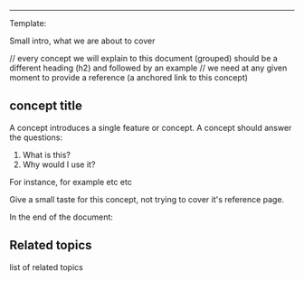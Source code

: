 <!--
Title: "Netdata Views"
custom_edit_url: "https://github.com/netdata/learn/blob/master/docs/concepts/netdata-hub/netdata-views.md"
learn_status: "Published"
learn_topic_type: "Concepts"
learn_rel_path: "netdata-hub"
learn_docs_purpose: "Present the Netdata Hub's views/tabs, not focusing on dashboards which we explain them in depth in visualizations"
learn_repo_doc: "True"
-->


**********************************************************************
Template:

Small intro, what we are about to cover

// every concept we will explain to this document (grouped) should be a different heading (h2) and followed by an example
// we need at any given moment to provide a reference (a anchored link to this concept)
## concept title

A concept introduces a single feature or concept. A concept should answer the questions:

1. What is this?
2. Why would I use it?

For instance, for example etc etc

Give a small taste for this concept, not trying to cover it's reference page. 

In the end of the document:

## Related topics

list of related topics


